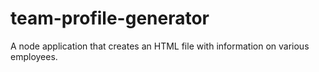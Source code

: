 # team-profile-generator
A node application that creates an HTML file with information on various employees. 
